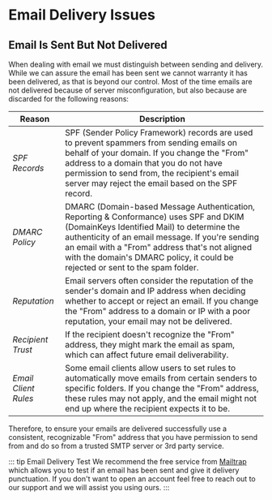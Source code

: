 # Email Delivery Issues

## Email Is Sent But Not Delivered

When dealing with email we must distinguish between sending and delivery. While we can assure the email has been sent we cannot warranty it has been delivered, as that is beyond our control. Most of the time emails are not delivered because of server misconfiguration, but also because are discarded for the following reasons:

| Reason               | Description                                                                                                                                                                                                                                                                                                                 |
| -------------------- | --------------------------------------------------------------------------------------------------------------------------------------------------------------------------------------------------------------------------------------------------------------------------------------------------------------------------- |
| _SPF Records_        | SPF (Sender Policy Framework) records are used to prevent spammers from sending emails on behalf of your domain. If you change the "From" address to a domain that you do not have permission to send from, the recipient's email server may reject the email based on the SPF record.                                      |
| _DMARC Policy_       | DMARC (Domain-based Message Authentication, Reporting & Conformance) uses SPF and DKIM (DomainKeys Identified Mail) to determine the authenticity of an email message. If you're sending an email with a "From" address that's not aligned with the domain's DMARC policy, it could be rejected or sent to the spam folder. |
| _Reputation_         | Email servers often consider the reputation of the sender's domain and IP address when deciding whether to accept or reject an email. If you change the "From" address to a domain or IP with a poor reputation, your email may not be delivered.                                                                           |
| _Recipient Trust_    | If the recipient doesn't recognize the "From" address, they might mark the email as spam, which can affect future email deliverability.                                                                                                                                                                                     |
| _Email Client Rules_ | Some email clients allow users to set rules to automatically move emails from certain senders to specific folders. If you change the "From" address, these rules may not apply, and the email might not end up where the recipient expects it to be.                                                                        |

Therefore, to ensure your emails are delivered successfully use a consistent, recognizable "From" address that you have permission to send from and do so from a trusted SMTP server or 3rd party service.

::: tip Email Delivery Test
We recommend the free service from [Mailtrap](https://mailtrap.io/) which allows you to test if an email has been sent and give it delivery punctuation. If you don't want to open an account feel free to reach out to our support and we will assist you using ours.
:::
